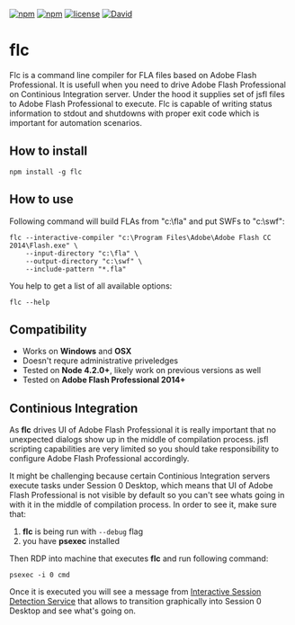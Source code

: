 [![npm](https://img.shields.io/npm/v/flc.svg)](https://www.npmjs.com/package/flc)
[![npm](https://img.shields.io/npm/dt/flc.svg)](https://www.npmjs.com/package/flc)
[![license](https://img.shields.io/github/license/alexeiskachykhin/flc.svg)](https://github.com/alexeiskachykhin/flc/blob/master/LICENSE)
[![David](https://img.shields.io/david/alexeiskachykhin/flc.svg)](https://david-dm.org/alexeiskachykhin/flc)

# flc

Flc is a command line compiler for FLA files based on Adobe Flash Professional. It is usefull when you need to drive Adobe Flash Professional on Continious Integration server. Under the hood it supplies set of jsfl files to Adobe Flash Professional to execute. Flc is capable of writing status information to stdout and shutdowns with proper exit code which is important for automation scenarios.

## How to install

```shell
npm install -g flc
```

## How to use

Following command will build FLAs from "c:\fla" and put SWFs to "c:\swf":

```shell
flc --interactive-compiler "c:\Program Files\Adobe\Adobe Flash CC 2014\Flash.exe" \
    --input-directory "c:\fla" \ 
    --output-directory "c:\swf" \
    --include-pattern "*.fla"
```

You help to get a list of all available options:

```shell
flc --help
```

## Compatibility

* Works on __Windows__ and __OSX__
* Doesn't requre administrative priveledges
* Tested on __Node 4.2.0+__, likely work on previous versions as well
* Tested on __Adobe Flash Professional 2014+__

## Continious Integration

As __flc__ drives UI of Adobe Flash Professional it is really important that no unexpected dialogs show up in the middle of compilation process. jsfl scripting capabilities are very limited so you should take responsibility to configure Adobe Flash Professional accordingly.

It might be challenging because certain Continious Integration servers execute tasks under Session 0 Desktop, which means that UI of Adobe Flash Professional is not visible by default so you can't see whats going in with it in the middle of compilation process. In order to see it, make sure that:

1. __flc__ is being run with `--debug` flag
2. you have __psexec__ installed
 
Then RDP into machine that executes __flc__ and run following command:

```shell
psexec -i 0 cmd
```

Once it is executed you will see a message from [Interactive Session Detection Service](https://blogs.msdn.microsoft.com/patricka/2010/04/27/what-is-interactive-services-detection-and-why-is-it-blinking-at-me/) that allows to transition graphically into Session 0 Desktop and see what's going on.
